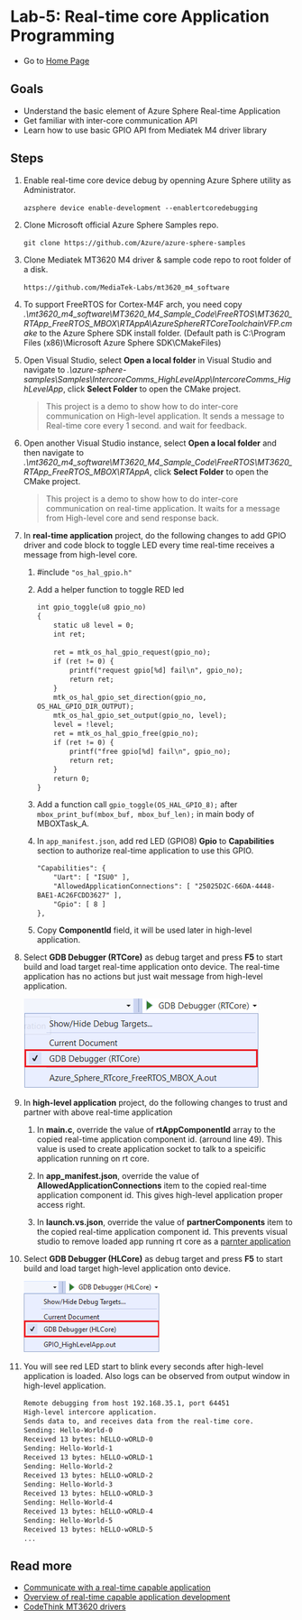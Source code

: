# Lab-5: Real-time core Application Programming

- Go to [Home Page](README.md)

## Goals

- Understand the basic element of Azure Sphere Real-time Application
- Get familiar with inter-core communication API
- Learn how to use basic GPIO API from Mediatek M4 driver library

## Steps

1. Enable real-time core device debug by openning Azure Sphere utility as Administrator.
   
   `azsphere device enable-development --enablertcoredebugging`

2. Clone Microsoft official Azure Sphere Samples repo.

    `git clone https://github.com/Azure/azure-sphere-samples`

3. Clone Mediatek MT3620 M4 driver & sample code repo to root folder of a disk.

    `https://github.com/MediaTek-Labs/mt3620_m4_software`

4. To support FreeRTOS for Cortex-M4F arch, you need copy *.\mt3620_m4_software\MT3620_M4_Sample_Code\FreeRTOS\MT3620_RTApp_FreeRTOS_MBOX\RTAppA\AzureSphereRTCoreToolchainVFP.cmake* to the Azure Sphere SDK install folder. (Default path is C:\Program Files (x86)\Microsoft Azure Sphere SDK\CMakeFiles)

5. Open Visual Studio, select **Open a local folder** in Visual Studio and navigate to *.\azure-sphere-samples\Samples\IntercoreComms_HighLevelApp\IntercoreComms_HighLevelApp*, click **Select Folder** to open the CMake project.

    > This project is a demo to show how to do inter-core communication on High-level application. It sends a message to Real-time core every 1 second. and wait for feedback. 

6. Open another Visual Studio instance, select **Open a local folder** and then navigate to *.\mt3620_m4_software\MT3620_M4_Sample_Code\FreeRTOS\MT3620_RTApp_FreeRTOS_MBOX\RTAppA*, click **Select Folder** to open the CMake project.

    > This project is a demo to show how to do inter-core communication on real-time application. It waits for a message from High-level core and send response back. 

7. In **real-time application** project, do the following changes to add GPIO driver and code block to toggle LED every time real-time receives a message from high-level core. 

    1. #include `"os_hal_gpio.h"`
    2. Add a helper function to toggle RED led
        
        ```
        int gpio_toggle(u8 gpio_no)
        {
            static u8 level = 0;
            int ret;

            ret = mtk_os_hal_gpio_request(gpio_no);
            if (ret != 0) {
                printf("request gpio[%d] fail\n", gpio_no);
                return ret;
            }
            mtk_os_hal_gpio_set_direction(gpio_no, OS_HAL_GPIO_DIR_OUTPUT);
            mtk_os_hal_gpio_set_output(gpio_no, level);
            level = !level;
            ret = mtk_os_hal_gpio_free(gpio_no);
            if (ret != 0) {
                printf("free gpio[%d] fail\n", gpio_no);
                return ret;
            }
            return 0;
        }
        ```

    3. Add a function call `gpio_toggle(OS_HAL_GPIO_8);` after `mbox_print_buf(mbox_buf, mbox_buf_len);` in main body of MBOXTask_A.
   
    4. In `app_manifest.json`, add red LED (GPIO8) **Gpio** to **Capabilities** section to authorize real-time application to use this GPIO. 

        ```
        "Capabilities": {
            "Uart": [ "ISU0" ],
            "AllowedApplicationConnections": [ "25025D2C-66DA-4448-BAE1-AC26FCDD3627" ],
            "Gpio": [ 8 ]
        },
        ```

    5. Copy **ComponentId** field, it will be used later in high-level application.

8.  Select **GDB Debugger (RTCore)** as debug target and press **F5** to start build and load target real-time application onto device. The real-time application has no actions but just wait message from high-level application.
   
    ![](images/RTcoreDebug.png)

9. In **high-level application** project, do the following changes to trust and partner with above real-time application
    
    1. In **main.c**, override the value of **rtAppComponentId** array to the copied real-time application component id. (arround line 49). This value is used to create application socket to talk to a speicific application running on rt core. 

    2. In **app_manifest.json**, override the value of **AllowedApplicationConnections** item to the copied real-time application component id. This gives high-level application proper access right.

    3. In **launch.vs.json**, override the value of **partnerComponents** item to the copied real-time application component id. This prevents visual studio to remove loaded app running rt core as a [parnter application]([partnerComponents](https://docs.microsoft.com/en-us/azure-sphere/app-development/applications-overview#partner-applications))

10. Select **GDB Debugger (HLCore)** as debug target and press **F5** to start build and load target high-level application onto device. 
   
    ![](images/HLcoreDebug.png)

11. You will see red LED start to blink every seconds after high-level application is loaded. Also logs can be observed from output window in high-level application.

    ```
    Remote debugging from host 192.168.35.1, port 64451
    High-level intercore application.
    Sends data to, and receives data from the real-time core.
    Sending: Hello-World-0
    Received 13 bytes: hELLO-wORLD-0
    Sending: Hello-World-1
    Received 13 bytes: hELLO-wORLD-1
    Sending: Hello-World-2
    Received 13 bytes: hELLO-wORLD-2
    Sending: Hello-World-3
    Received 13 bytes: hELLO-wORLD-3
    Sending: Hello-World-4
    Received 13 bytes: hELLO-wORLD-4
    Sending: Hello-World-5
    Received 13 bytes: hELLO-wORLD-5
    ...
    ```

## Read more
- [Communicate with a real-time capable application](https://docs.microsoft.com/en-us/azure-sphere/app-development/high-level-inter-app)
- [Overview of real-time capable application development](https://docs.microsoft.com/en-us/azure-sphere/app-development/rt-app-development-overview)
- [CodeThink MT3620 drivers](https://github.com/CodethinkLabs/mt3620-m4-drivers)

